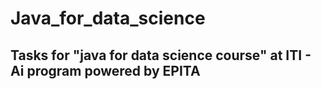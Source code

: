 # Java_for_data_science
## Tasks for "java for data science course" at ITI - Ai program powered by EPITA


